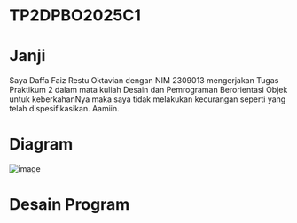 # TP2DPBO2025C1
# Janji
Saya Daffa Faiz Restu Oktavian dengan NIM 2309013 mengerjakan Tugas Praktikum 2 dalam mata kuliah Desain dan Pemrograman Berorientasi Objek untuk keberkahanNya maka saya tidak melakukan kecurangan seperti yang telah dispesifikasikan. Aamiin.
# Diagram
![image](https://github.com/user-attachments/assets/9ea64a3a-88c7-4b54-8cc3-336c62df6f80)
# Desain Program
